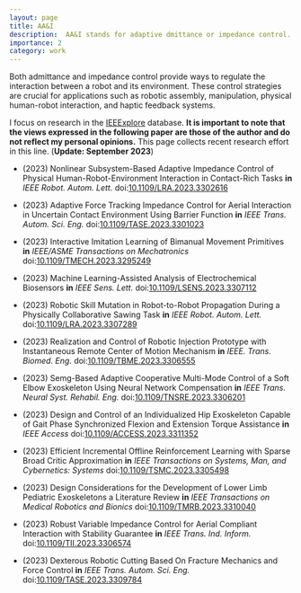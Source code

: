 ```yaml
---
layout: page
title: AA&I
description:  AA&I stands for adaptive dmittance or impedance control. It can achieve desired behavior between a robot and its environment.
importance: 2
category: work
---
```

Both admittance and impedance control provide ways to regulate the interaction between a robot and its environment. These control strategies are crucial for applications such as robotic assembly, manipulation, physical human-robot interaction, and haptic feedback systems.

I focus on research in the [IEEExplore](IEEExplore.ieee.org/Xplore/home.jsp) database. **It is important to note that the views expressed in the following paper are those of the author and do not reflect my personal opinions.** This page collects recent research effort in this line. (**Update: September 2023**)


- (2023) Nonlinear Subsystem-Based Adaptive Impedance Control of Physical Human-Robot-Environment Interaction in Contact-Rich Tasks **in** *IEEE Robot. Autom. Lett.* doi:[10.1109/LRA.2023.3302616](https://ieeexplore.ieee.org/document/10210088/)

- (2023) Adaptive Force Tracking Impedance Control for Aerial Interaction in Uncertain Contact Environment Using Barrier Function **in** *IEEE Trans. Autom. Sci. Eng.* doi:[10.1109/TASE.2023.3301023](https://ieeexplore.ieee.org/document/10214199)

- (2023) Interactive Imitation Learning of Bimanual Movement Primitives **in** *IEEE/ASME Transactions on Mechatronics* doi:[10.1109/TMECH.2023.3295249](https://ieeexplore.ieee.org/document/10215052)

- (2023) Machine Learning-Assisted Analysis of Electrochemical Biosensors **in** *IEEE Sens. Lett.* doi:[10.1109/LSENS.2023.3307112](https://ieeexplore.ieee.org/document/10225266/)

- (2023) Robotic Skill Mutation in Robot-to-Robot Propagation During a Physically Collaborative Sawing Task **in** *IEEE Robot. Autom. Lett.* doi:[10.1109/LRA.2023.3307289](https://ieeexplore.ieee.org/document/10225643/)

- (2023) Realization and Control of Robotic Injection Prototype with Instantaneous Remote Center of Motion Mechanism **in** *IEEE. Trans. Biomed. Eng.* doi:[10.1109/TBME.2023.3306555](https://ieeexplore.ieee.org/document/10224338/)

- (2023) Semg-Based Adaptive Cooperative Multi-Mode Control of a Soft Elbow Exoskeleton Using Neural Network Compensation **in** *IEEE Trans. Neural Syst. Rehabil. Eng.* doi:[10.1109/TNSRE.2023.3306201](https://ieeexplore.ieee.org/document/10223417/)

- (2023) Design and Control of an Individualized Hip Exoskeleton Capable of Gait Phase Synchronized Flexion and Extension Torque Assistance **in** *IEEE Access* doi:[10.1109/ACCESS.2023.3311352](https://ieeexplore.ieee.org/document/10237205/)

- (2023) Efficient Incremental Offline Reinforcement Learning with Sparse Broad Critic Approximation **in** *IEEE Transactions on Systems, Man, and Cybernetics: Systems* doi:[10.1109/TSMC.2023.3305498](https://ieeexplore.ieee.org/document/10237205/)

- (2023) Design Considerations for the Development of Lower Limb Pediatric Exoskeletons a Literature Review **in** *IEEE Transactions on Medical Robotics and Bionics* doi:[10.1109/TMRB.2023.3310040](https://ieeexplore.ieee.org/document/10237294)

- (2023) Robust Variable Impedance Control for Aerial Compliant Interaction with Stability Guarantee **in** *IEEE Trans. Ind. Inform.* doi:[10.1109/TII.2023.3306574](https://ieeexplore.ieee.org/document/10236914/)

- (2023) Dexterous Robotic Cutting Based On Fracture Mechanics and Force Control **in** *IEEE Trans. Autom. Sci. Eng.* doi:[10.1109/TASE.2023.3309784](https://ieeexplore.ieee.org/document/10246024/)